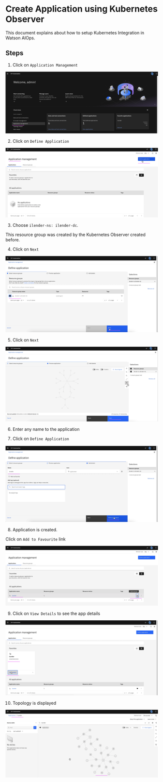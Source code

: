 # Create Application using Kubernetes Observer

This document explains about how to setup Kubernetes Integration in Watson AIOps.

## Steps

1. Click on `Application Management`

<img src="images/image-00000.png">

2. Click on `Define Application`
<img src="images/image-00001.png">

3. Choose `ilender-ns: ilender-dc`.

This resource group was created by the Kubernetes Observer created before.

4. Click on `Next`

<img src="images/image-00002.png">

5. Click on `Next`

<img src="images/image-00003.png">

6. Enter any name to the application

7. Click on `Define Application`

<img src="images/image-00004.png">

8. Application is created.

Click on `Add to Favourite` link

<img src="images/image-00005.png">

9. Click on `View Details` to see the app details

<img src="images/image-00006.png">

10. Topology is displayed

<img src="images/image-00007.png">


